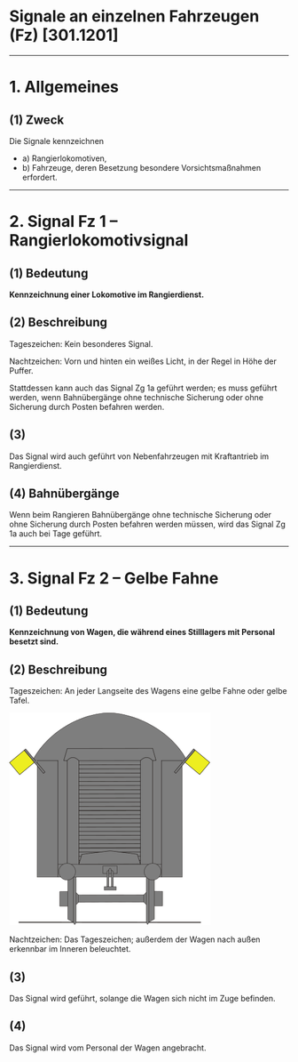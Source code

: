 # Signale an einzelnen Fahrzeugen (Fz) [301.1201]

---

# 1. Allgemeines

## (1) Zweck

Die Signale kennzeichnen

- a) Rangierlokomotiven,
- b) Fahrzeuge, deren Besetzung besondere Vorsichtsmaßnahmen erfordert.

---

# 2. Signal Fz 1 – Rangierlokomotivsignal

## (1) Bedeutung

**Kennzeichnung einer Lokomotive im Rangierdienst.**

## (2) Beschreibung

Tageszeichen: Kein besonderes Signal.

Nachtzeichen:
Vorn und hinten ein weißes Licht, in der Regel in Höhe der Puffer.

Stattdessen kann auch das Signal Zg 1a geführt werden; es muss geführt
werden, wenn Bahnübergänge ohne technische Sicherung oder ohne Sicherung durch Posten befahren werden.

## (3)

Das Signal wird auch geführt von Nebenfahrzeugen mit Kraftantrieb im Rangierdienst.

## (4) Bahnübergänge

Wenn beim Rangieren Bahnübergänge ohne technische Sicherung oder ohne
Sicherung durch Posten befahren werden müssen, wird das Signal Zg 1a
auch bei Tage geführt.

---

# 3. Signal Fz 2 – Gelbe Fahne

## (1) Bedeutung

**Kennzeichnung von Wagen, die während eines Stilllagers mit Personal
besetzt sind.**

## (2) Beschreibung

Tageszeichen:
An jeder Langseite des Wagens eine gelbe Fahne oder gelbe Tafel.

![](assets/301_1201/301_1201_Fz2.svg)

Nachtzeichen:
Das Tageszeichen; außerdem der Wagen nach außen erkennbar im Inneren
beleuchtet.

## (3)

Das Signal wird geführt, solange die Wagen sich nicht im Zuge befinden.

## (4)

Das Signal wird vom Personal der Wagen angebracht.
